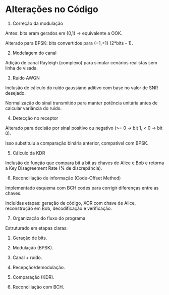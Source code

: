 # Alterações no Código

1. Correção da modulação

Antes: bits eram gerados em {0,1} → equivalente a OOK.

Alterado para BPSK: bits convertidos para {−1,+1} (2*bits - 1).



2. Modelagem do canal

Adição de canal Rayleigh (complexo) para simular cenários realistas sem linha de visada.



3. Ruído AWGN

Inclusão de cálculo do ruído gaussiano aditivo com base no valor de SNR desejado.

Normalização do sinal transmitido para manter potência unitária antes de calcular variância do ruído.



4. Detecção no receptor

Alterado para decisão por sinal positivo ou negativo (>= 0 → bit 1, < 0 → bit 0).

Isso substituiu a comparação binária anterior, compatível com BPSK.



5. Cálculo da KDR

Inclusão de função que compara bit a bit as chaves de Alice e Bob e retorna a Key Disagreement Rate (% de discrepância).



6. Reconciliação de informação (Code-Offset Method)

Implementado esquema com BCH codes para corrigir diferenças entre as chaves.

Incluídas etapas: geração de código, XOR com chave de Alice, reconstrução em Bob, decodificação e verificação.



7. Organização do fluxo do programa

Estruturado em etapas claras:

1. Geração de bits.


2. Modulação (BPSK).


3. Canal + ruído.


4. Recepção/demodulação.


5. Comparação (KDR).


6. Reconciliação com BCH.